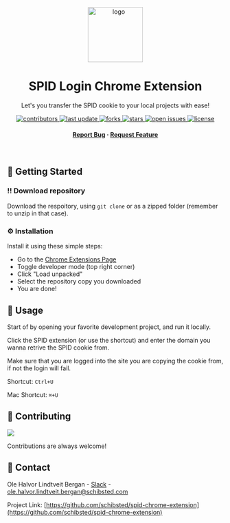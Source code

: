 <!--
Hey, thanks for using the awesome-readme-template template.
If you have any enhancements, then fork this project and create a pull request
or just open an issue with the label "enhancement".

Don't forget to give this project a star for additional support ;)
Maybe you can mention me or this repo in the acknowledgements too
-->
<div align="center">

  <img src="images/icon-128.png" alt="logo" width="128" height="auto" />
  <h1>SPID Login Chrome Extension</h1>
  
  <p>
    Let's you transfer the SPID cookie to your local projects with ease!
  </p>
  
  
<!-- Badges -->
<p>
  <a href="https://github.com/schibsted/spid-chrome-extension/graphs/contributors">
    <img src="https://img.shields.io/github/contributors/schibsted/spid-chrome-extension" alt="contributors" />
  </a>
  <a href="">
    <img src="https://img.shields.io/github/last-commit/schibsted/spid-chrome-extension" alt="last update" />
  </a>
  <a href="https://github.com/schibsted/spid-chrome-extension/network/members">
    <img src="https://img.shields.io/github/forks/schibsted/spid-chrome-extension" alt="forks" />
  </a>
  <a href="https://github.com/schibsted/spid-chrome-extension/stargazers">
    <img src="https://img.shields.io/github/stars/schibsted/spid-chrome-extension" alt="stars" />
  </a>
  <a href="https://github.com/schibsted/spid-chrome-extension/issues/">
    <img src="https://img.shields.io/github/issues/schibsted/spid-chrome-extension" alt="open issues" />
  </a>
  <a href="https://github.com/schibsted/spid-chrome-extension/blob/master/LICENSE">
    <img src="https://img.shields.io/github/license/schibsted/spid-chrome-extension.svg" alt="license" />
  </a>
</p>
   
<h4>
    <a href="https://github.com/schibsted/spid-chrome-extension/issues/">Report Bug</a>
  <span> · </span>
    <a href="https://github.com/schibsted/spid-chrome-extension/issues/">Request Feature</a>
  </h4>
</div>

<br />

<!-- Getting Started -->

## :toolbox: Getting Started

<!-- Prerequisites -->

### :bangbang: Download repository

Download the respoitory, using `git clone` or as a zipped folder (remember to unzip in that case).

<!-- Installation -->

### :gear: Installation

Install it using these simple steps:

-   Go to the [Chrome Extensions Page](chrome://extensions/)
-   Toggle developer mode (top right corner)
-   Click "Load unpacked"
-   Select the repository copy you downloaded
-   You are done!

<!-- Usage -->

## :eyes: Usage

Start of by opening your favorite development project, and run it locally.

Click the SPID extension (or use the shortcut) and enter the domain you wanna retrive the SPID cookie from.

Make sure that you are logged into the site you are copying the cookie from, if not the login will fail.

Shortcut: `Ctrl+U`

Mac Shortcut: `⌘+U`

<!-- Contributing -->

## :wave: Contributing

<a href="https://github.com/schibsted/spid-chrome-extension/graphs/contributors">
  <img src="https://contrib.rocks/image?repo=schibsted/spid-chrome-extension" />
</a>

Contributions are always welcome!

## :handshake: Contact

Ole Halvor Lindtveit Bergan - [Slack](https://sch-chat.slack.com/team/U03TYB021H6) - ole.halvor.lindtveit.bergan@schibsted.com

Project Link: [https://github.com/schibsted/spid-chrome-extension](https://github.com/schibsted/spid-chrome-extension)
